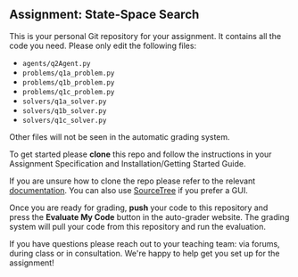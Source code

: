 ## Assignment: State-Space Search 

This is your personal Git repository for your assignment. It contains all the
code you need. Please only edit the following files:

- `agents/q2Agent.py`
- `problems/q1a_problem.py`
- `problems/q1b_problem.py`
- `problems/q1c_problem.py`
- `solvers/q1a_solver.py`
- `solvers/q1b_solver.py`
- `solvers/q1c_solver.py`

Other files will not be seen in the automatic grading system.

To get started please **clone** this repo and follow the instructions in your
Assignment Specification and Installation/Getting Started Guide. 

If you are unsure how to clone the repo please refer to the relevant
[documentation](https://docs.github.com/en/get-started/start-your-journey/downloading-files-from-github).
You can also use [SourceTree](https://www.sourcetreeapp.com/) if you prefer a
GUI.

Once you are ready for grading, **push** your code to this repository and press
the **Evaluate My Code** button in the auto-grader website. The grading system
will pull your code from this repository and run the evaluation.

If you have questions please reach out to your teaching team: via forums,
during class or in consultation. We're happy to help get you set up for the
assignment!
